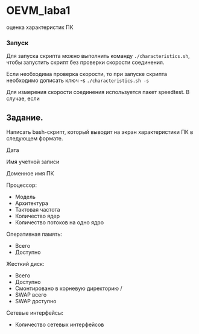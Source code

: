# OEVM_laba1
оценка характеристик ПК

### Запуск
Для запуска скрипта можно выполнить команду ```./characteristics.sh```, чтобы запустить скрипт без проверки скорости соединения.

Если необходима проверка скорости, то при запуске скрипта необходимо дописать ключ -s ```./characteristics.sh -s```

Для измерения скорости соединения используется пакет speedtest. В случае, если 

## Задание.
Написать bash-скрипт, который выводит на экран характеристики ПК в
следующем формате.

Дата

Имя учетной записи

Доменное имя ПК

Процессор:
- Модель 
- Архитектура 
- Тактовая частота 
- Количество ядер 
- Количество потоков на одно ядро 

Оперативная память:
- Всего 
- Доступно 

Жесткий диск:
- Всего 
- Доступно 
- Смонтировано в корневую директорию /
- SWAP всего 
- SWAP доступно 

Сетевые интерфейсы:
- Количество сетевых интерфейсов 
